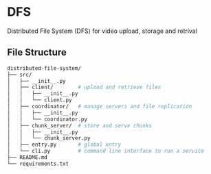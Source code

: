 # DFS
Distributed File System (DFS) for video upload, storage and retrival

## File Structure

```sh
distributed-file-system/
├── src/
│   ├── __init__.py
│   ├── client/        # upload and retrieve files
│   │   ├── __init__.py
│   │   └── client.py
│   ├── coordinator/   # manage servers and file replication
│   │   ├── __init__.py
│   │   └── coordinator.py
│   ├── chunk_server/  # store and serve chunks
│   │   ├── __init__.py
│   │   └── chunk_server.py
│   ├── entry.py       # global entry
│   └── cli.py         # command line interface to run a service
├── README.md
└── requirements.txt
```